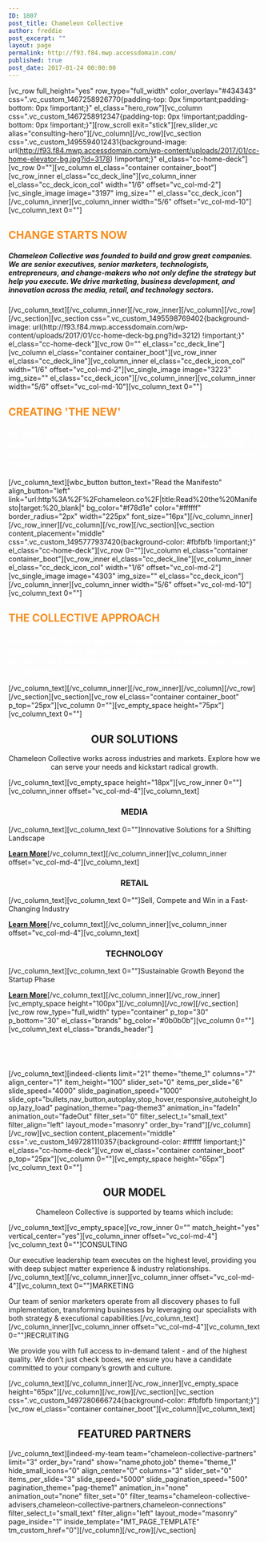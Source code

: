 ```yaml
---
ID: 1807
post_title: Chameleon Collective
author: freddie
post_excerpt: ""
layout: page
permalink: http://f93.f84.mwp.accessdomain.com/
published: true
post_date: 2017-01-24 00:00:00
---
```

[vc_row full_height="yes" row_type="full_width" color_overlay="#434343" css=".vc_custom_1467258926770{padding-top: 0px !important;padding-bottom: 0px !important;}" el_class="hero_row"][vc_column css=".vc_custom_1467258912347{padding-top: 0px !important;padding-bottom: 0px !important;}"][row_scroll exit="stick"][rev_slider_vc alias="consulting-hero"][/vc_column][/vc_row][vc_section css=".vc_custom_1495594012431{background-image: url(http://f93.f84.mwp.accessdomain.com/wp-content/uploads/2017/01/cc-home-elevator-bg.jpg?id=3178) !important;}" el_class="cc-home-deck"][vc_row 0=""][vc_column el_class="container container_boot"][vc_row_inner el_class="cc_deck_line"][vc_column_inner el_class="cc_deck_icon_col" width="1/6" offset="vc_col-md-2"][vc_single_image image="3197" img_size="" el_class="cc_deck_icon"][/vc_column_inner][vc_column_inner width="5/6" offset="vc_col-md-10"][vc_column_text 0=""]
<h2 class="padded-header"><span style="color: #f78d1e;"><strong>CHANGE STARTS NOW</strong></span></h2>
<h5 class="padded-multiline"><em>Chameleon Collective was founded to build and grow great companies. We are senior executives, senior marketers, technologists, entrepreneurs, and change-makers who not only define the strategy but help you execute. We drive marketing, business development, and innovation across the media, retail, and technology sectors.</em></h5>
[/vc_column_text][/vc_column_inner][/vc_row_inner][/vc_column][/vc_row][/vc_section][vc_section css=".vc_custom_1495598769402{background-image: url(http://f93.f84.mwp.accessdomain.com/wp-content/uploads/2017/01/cc-home-deck-bg.png?id=3212) !important;}" el_class="cc-home-deck"][vc_row 0="" el_class="cc_deck_line"][vc_column el_class="container container_boot"][vc_row_inner el_class="cc_deck_line"][vc_column_inner el_class="cc_deck_icon_col" width="1/6" offset="vc_col-md-2"][vc_single_image image="3223" img_size="" el_class="cc_deck_icon"][/vc_column_inner][vc_column_inner width="5/6" offset="vc_col-md-10"][vc_column_text 0=""]
<h2 class="padded-header"><span style="color: #f78d1e;"><strong>CREATING 'THE NEW'</strong></span></h2>
<h3 class="padded-multiline"><em><span style="color: #ffffff;">All of the experts and execs who’ve joined us did so to create a new kind of company, one flexible enough to fit your needs. Chameleon Collective is rewriting the owner’s guide to running a successful business. Read what we do and how we do it.
</span></em></h3>
[/vc_column_text][wbc_button button_text="Read the Manifesto" align_button="left" link="url:http%3A%2F%2Fchameleon.co%2F|title:Read%20the%20Manifesto|target:%20_blank|" bg_color="#f78d1e" color="#ffffff" border_radius="2px" width="225px" font_size="16px"][/vc_column_inner][/vc_row_inner][/vc_column][/vc_row][/vc_section][vc_section content_placement="middle" css=".vc_custom_1495777937420{background-color: #fbfbfb !important;}" el_class="cc-home-deck"][vc_row 0=""][vc_column el_class="container container_boot"][vc_row_inner el_class="cc_deck_line"][vc_column_inner el_class="cc_deck_icon_col" width="1/6" offset="vc_col-md-2"][vc_single_image image="4303" img_size="" el_class="cc_deck_icon"][/vc_column_inner][vc_column_inner width="5/6" offset="vc_col-md-10"][vc_column_text 0=""]
<h2 class="padded-header"><span style="color: #f78d1e;"><strong>THE COLLECTIVE APPROACH</strong></span></h2>
<h3 class="padded-multiline"><em><span style="color: #ffffff;">Our multidisciplinary approach applies our experience, passion and focus across industries and markets on every project. Our flexible business model puts us where you need us, when you need us, to grow your business. </span></em></h3>
[/vc_column_text][/vc_column_inner][/vc_row_inner][/vc_column][/vc_row][/vc_section][vc_section][vc_row el_class="container container_boot" p_top="25px"][vc_column 0=""][vc_empty_space height="75px"][vc_column_text 0=""]
<h2 style="text-align: center;">OUR SOLUTIONS</h2>
<p style="margin-left: auto; margin-right: auto; max-width: 700px; text-align: center;">Chameleon Collective works across industries and markets. Explore how we can serve your needs and kickstart radical growth.</p>
[/vc_column_text][vc_empty_space height="18px"][vc_row_inner 0=""][vc_column_inner offset="vc_col-md-4"][vc_column_text]
<h3 style="text-align: center;">MEDIA</h3>
[/vc_column_text][vc_column_text 0=""]Innovative Solutions for a Shifting Landscape

<strong><a href="https://chameleoncollective.com/practices/media/">Learn More</a></strong>[/vc_column_text][/vc_column_inner][vc_column_inner offset="vc_col-md-4"][vc_column_text]
<h3 style="text-align: center;">RETAIL</h3>
[/vc_column_text][vc_column_text 0=""]Sell, Compete and Win in a Fast-Changing Industry

<strong><a href="https://chameleoncollective.com/practices/retail/">Learn More</a></strong>[/vc_column_text][/vc_column_inner][vc_column_inner offset="vc_col-md-4"][vc_column_text]
<h3 style="text-align: center;">TECHNOLOGY</h3>
[/vc_column_text][vc_column_text 0=""]Sustainable Growth Beyond the Startup Phase

<strong><a href="https://chameleoncollective.com/practices/technology/">Learn More</a></strong>[/vc_column_text][/vc_column_inner][/vc_row_inner][vc_empty_space height="100px"][/vc_column][/vc_row][/vc_section][vc_row row_type="full_width" type="container" p_top="30" p_bottom="30" el_class="brands" bg_color="#0b0b0b"][vc_column 0=""][vc_column_text el_class="brands_header"]
<h2 class="h1" style="text-align: center;"><span style="color: #ffffff;">CLIENTS WE WORK WITH</span></h2>
[/vc_column_text][indeed-clients limit="21" theme="theme_1" columns="7" align_center="1" item_height="100" slider_set="0" items_per_slide="6" slide_speed="4000" slide_pagination_speed="1000" slide_opt="bullets,nav_button,autoplay,stop_hover,responsive,autoheight,loop,lazy_load" pagination_theme="pag-theme3" animation_in="fadeIn" animation_out="fadeOut" filter_set="0" filter_select_t="small_text" filter_align="left" layout_mode="masonry" order_by="rand"][/vc_column][/vc_row][vc_section content_placement="middle" css=".vc_custom_1497281110357{background-color: #ffffff !important;}" el_class="cc-home-deck"][vc_row el_class="container container_boot" p_top="25px"][vc_column 0=""][vc_empty_space height="65px"][vc_column_text 0=""]
<h2 style="text-align: center;">OUR MODEL</h2>
<p style="text-align: center; margin-left: auto; margin-right: auto; max-width: 700px;">Chameleon Collective is supported by teams which include:</p>
[/vc_column_text][vc_empty_space][vc_row_inner 0="" match_height="yes" vertical_center="yes"][vc_column_inner offset="vc_col-md-4"][vc_column_text 0=""]CONSULTING

Our executive leadership team executes on the highest level<span style="font-weight: 400;">, providing you with deep subject matter experience &amp; industry relationships.</span>[/vc_column_text][/vc_column_inner][vc_column_inner offset="vc_col-md-4"][vc_column_text 0=""]MARKETING

<span style="font-weight: 400;">Our team of senior marketers operate from all discovery phases to full implementation, transforming businesses by leveraging our specialists with both strategy &amp; </span>executional capabilities.[/vc_column_text][/vc_column_inner][vc_column_inner offset="vc_col-md-4"][vc_column_text 0=""]RECRUITING
<p class="p1">We provide you with full access to in-demand talent - and of the highest quality. We don’t just check boxes, we ensure you have a candidate committed to your company’s growth and culture.</p>
[/vc_column_text][/vc_column_inner][/vc_row_inner][vc_empty_space height="65px"][/vc_column][/vc_row][/vc_section][vc_section css=".vc_custom_1497280666724{background-color: #fbfbfb !important;}"][vc_row el_class="container container_boot"][vc_column][vc_column_text]
<h2 style="text-align: center;">FEATURED PARTNERS</h2>
[/vc_column_text][indeed-my-team team="chameleon-collective-partners" limit="3" order_by="rand" show="name,photo,job" theme="theme_1" hide_small_icons="0" align_center="0" columns="3" slider_set="0" items_per_slide="3" slide_speed="5000" slide_pagination_speed="500" pagination_theme="pag-theme1" animation_in="none" animation_out="none" filter_set="0" filter_teams="chameleon-collective-advisers,chameleon-collective-partners,chameleon-connections" filter_select_t="small_text" filter_align="left" layout_mode="masonry" page_inside="1" inside_template="IMT_PAGE_TEMPLATE" tm_custom_href="0"][/vc_column][/vc_row][/vc_section]